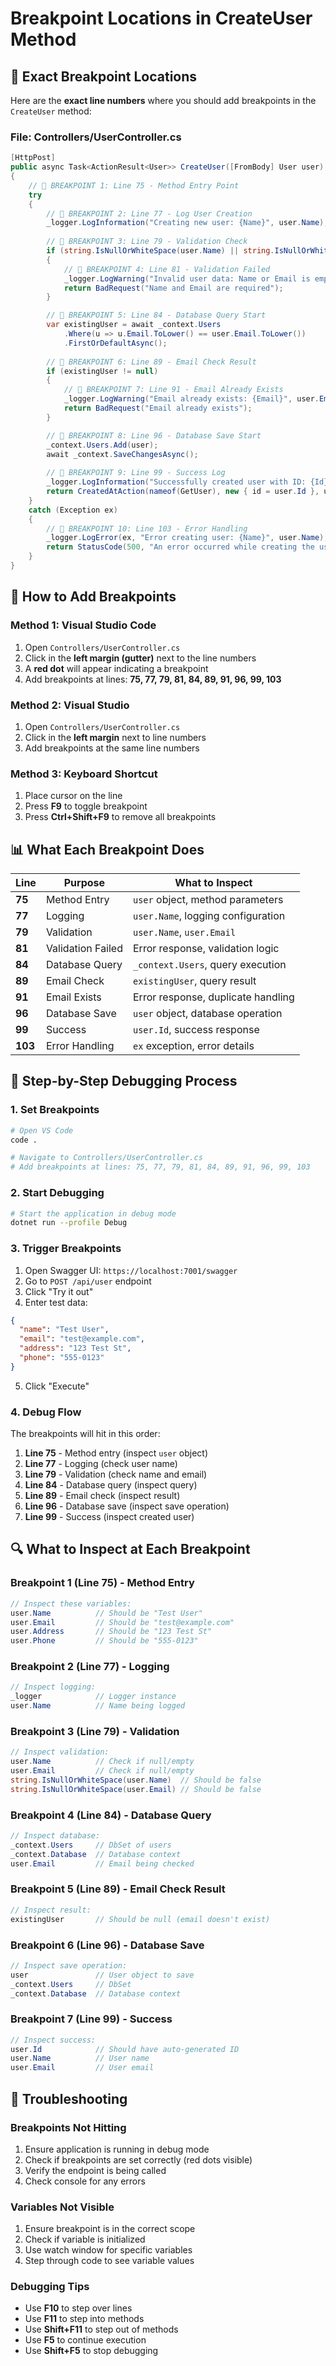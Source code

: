 # Breakpoint Locations in CreateUser Method

## 🎯 **Exact Breakpoint Locations**

Here are the **exact line numbers** where you should add breakpoints in the `CreateUser` method:

### **File: Controllers/UserController.cs**

```csharp
[HttpPost]
public async Task<ActionResult<User>> CreateUser([FromBody] User user)
{
    // 🔴 BREAKPOINT 1: Line 75 - Method Entry Point
    try
    {
        // 🔴 BREAKPOINT 2: Line 77 - Log User Creation
        _logger.LogInformation("Creating new user: {Name}", user.Name);
        
        // 🔴 BREAKPOINT 3: Line 79 - Validation Check
        if (string.IsNullOrWhiteSpace(user.Name) || string.IsNullOrWhiteSpace(user.Email))
        {
            // 🔴 BREAKPOINT 4: Line 81 - Validation Failed
            _logger.LogWarning("Invalid user data: Name or Email is empty");
            return BadRequest("Name and Email are required");
        }

        // 🔴 BREAKPOINT 5: Line 84 - Database Query Start
        var existingUser = await _context.Users
            .Where(u => u.Email.ToLower() == user.Email.ToLower())
            .FirstOrDefaultAsync();
            
        // 🔴 BREAKPOINT 6: Line 89 - Email Check Result
        if (existingUser != null)
        {
            // 🔴 BREAKPOINT 7: Line 91 - Email Already Exists
            _logger.LogWarning("Email already exists: {Email}", user.Email);
            return BadRequest("Email already exists");
        }

        // 🔴 BREAKPOINT 8: Line 96 - Database Save Start
        _context.Users.Add(user);
        await _context.SaveChangesAsync();
        
        // 🔴 BREAKPOINT 9: Line 99 - Success Log
        _logger.LogInformation("Successfully created user with ID: {Id}", user.Id);
        return CreatedAtAction(nameof(GetUser), new { id = user.Id }, user);
    }
    catch (Exception ex)
    {
        // 🔴 BREAKPOINT 10: Line 103 - Error Handling
        _logger.LogError(ex, "Error creating user: {Name}", user.Name);
        return StatusCode(500, "An error occurred while creating the user");
    }
}
```

## 🚀 **How to Add Breakpoints**

### **Method 1: Visual Studio Code**
1. Open `Controllers/UserController.cs`
2. Click in the **left margin (gutter)** next to the line numbers
3. A **red dot** will appear indicating a breakpoint
4. Add breakpoints at lines: **75, 77, 79, 81, 84, 89, 91, 96, 99, 103**

### **Method 2: Visual Studio**
1. Open `Controllers/UserController.cs`
2. Click in the **left margin** next to line numbers
3. Add breakpoints at the same line numbers

### **Method 3: Keyboard Shortcut**
1. Place cursor on the line
2. Press **F9** to toggle breakpoint
3. Press **Ctrl+Shift+F9** to remove all breakpoints

## 📊 **What Each Breakpoint Does**

| Line | Purpose | What to Inspect |
|------|---------|-----------------|
| **75** | Method Entry | `user` object, method parameters |
| **77** | Logging | `user.Name`, logging configuration |
| **79** | Validation | `user.Name`, `user.Email` |
| **81** | Validation Failed | Error response, validation logic |
| **84** | Database Query | `_context.Users`, query execution |
| **89** | Email Check | `existingUser`, query result |
| **91** | Email Exists | Error response, duplicate handling |
| **96** | Database Save | `user` object, database operation |
| **99** | Success | `user.Id`, success response |
| **103** | Error Handling | `ex` exception, error details |

## 🎯 **Step-by-Step Debugging Process**

### **1. Set Breakpoints**
```bash
# Open VS Code
code .

# Navigate to Controllers/UserController.cs
# Add breakpoints at lines: 75, 77, 79, 81, 84, 89, 91, 96, 99, 103
```

### **2. Start Debugging**
```bash
# Start the application in debug mode
dotnet run --profile Debug
```

### **3. Trigger Breakpoints**
1. Open Swagger UI: `https://localhost:7001/swagger`
2. Go to `POST /api/user` endpoint
3. Click "Try it out"
4. Enter test data:
```json
{
  "name": "Test User",
  "email": "test@example.com",
  "address": "123 Test St",
  "phone": "555-0123"
}
```
5. Click "Execute"

### **4. Debug Flow**
The breakpoints will hit in this order:
1. **Line 75** - Method entry (inspect `user` object)
2. **Line 77** - Logging (check user name)
3. **Line 79** - Validation (check name and email)
4. **Line 84** - Database query (inspect query)
5. **Line 89** - Email check (inspect result)
6. **Line 96** - Database save (inspect save operation)
7. **Line 99** - Success (inspect created user)

## 🔍 **What to Inspect at Each Breakpoint**

### **Breakpoint 1 (Line 75) - Method Entry**
```csharp
// Inspect these variables:
user.Name          // Should be "Test User"
user.Email         // Should be "test@example.com"
user.Address       // Should be "123 Test St"
user.Phone         // Should be "555-0123"
```

### **Breakpoint 2 (Line 77) - Logging**
```csharp
// Inspect logging:
_logger            // Logger instance
user.Name          // Name being logged
```

### **Breakpoint 3 (Line 79) - Validation**
```csharp
// Inspect validation:
user.Name          // Check if null/empty
user.Email         // Check if null/empty
string.IsNullOrWhiteSpace(user.Name)  // Should be false
string.IsNullOrWhiteSpace(user.Email) // Should be false
```

### **Breakpoint 4 (Line 84) - Database Query**
```csharp
// Inspect database:
_context.Users     // DbSet of users
_context.Database  // Database context
user.Email         // Email being checked
```

### **Breakpoint 5 (Line 89) - Email Check Result**
```csharp
// Inspect result:
existingUser       // Should be null (email doesn't exist)
```

### **Breakpoint 6 (Line 96) - Database Save**
```csharp
// Inspect save operation:
user               // User object to save
_context.Users     // DbSet
_context.Database  // Database context
```

### **Breakpoint 7 (Line 99) - Success**
```csharp
// Inspect success:
user.Id            // Should have auto-generated ID
user.Name          // User name
user.Email         // User email
```

## 🚨 **Troubleshooting**

### **Breakpoints Not Hitting**
1. Ensure application is running in debug mode
2. Check if breakpoints are set correctly (red dots visible)
3. Verify the endpoint is being called
4. Check console for any errors

### **Variables Not Visible**
1. Ensure breakpoint is in the correct scope
2. Check if variable is initialized
3. Use watch window for specific variables
4. Step through code to see variable values

### **Debugging Tips**
- Use **F10** to step over lines
- Use **F11** to step into methods
- Use **Shift+F11** to step out of methods
- Use **F5** to continue execution
- Use **Shift+F5** to stop debugging 